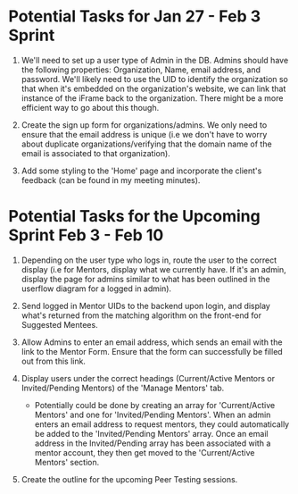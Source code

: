 # Potential Tasks for Jan 27 - Feb 3 Sprint

1. We'll need to set up a user type of Admin in the DB. Admins should have the following properties: Organization, Name, email address, and password. We'll likely need to use the UID to identify the organization so that when it's embedded on the organization's website, we can link that instance of the iFrame back to the organization. There might be a more efficient way to go about this though.

2. Create the sign up form for organizations/admins. We only need to ensure that the email address is unique (i.e we don't have to worry about duplicate organizations/verifying that the domain name of the email is associated to that organization).

3. Add some styling to the 'Home' page and incorporate the client's feedback (can be found in my meeting minutes).

# Potential Tasks for the Upcoming Sprint Feb 3 - Feb 10

1. Depending on the user type who logs in, route the user to the correct display (i.e for Mentors, display what we currently have. If it's an admin, display the page for admins similar to what has been outlined in the userflow diagram for a logged in admin).

2. Send logged in Mentor UIDs to the backend upon login, and display what's returned from the matching algorithm on the front-end for Suggested Mentees.

3. Allow Admins to enter an email address, which sends an email with the link to the Mentor Form. Ensure that the form can successfully be filled out from this link.

4. Display users under the correct headings (Current/Active Mentors or Invited/Pending Mentors) of the 'Manage Mentors' tab.

   - Potentially could be done by creating an array for 'Current/Active Mentors' and one for 'Invited/Pending Mentors'. When an admin enters an email address to request mentors, they could automatically be added to the 'Invited/Pending Mentors' array. Once an email address in the Invited/Pending array has been associated with a mentor account, they then get moved to the 'Current/Active Mentors' section.

5. Create the outline for the upcoming Peer Testing sessions.
